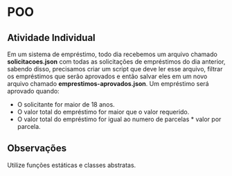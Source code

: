 # POO

## Atividade Individual

Em um sistema de empréstimo, todo dia recebemos um arquivo chamado **solicitacoes.json** com todas as solicitações de empréstimos do dia anterior, sabendo disso, precisamos criar um script que deve ler esse arquivo, filtrar os empréstimos que serão aprovados e então salvar eles em um novo arquivo chamado **emprestimos-aprovados.json**.
Um empréstimo será aprovado quando:

- O solicitante for maior de 18 anos.
- O valor total do empréstimo for maior que o valor requerido.
- O valor total do empréstimo for igual ao numero de parcelas \* valor por parcela.

## Observações

Utilize funções estáticas e classes abstratas.
